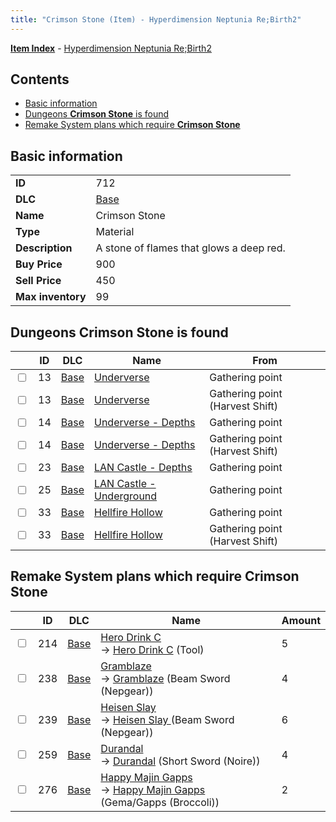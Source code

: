 ```yaml
---
title: "Crimson Stone (Item) - Hyperdimension Neptunia Re;Birth2"
---
```


[**Item Index**](/neptunia/rb2/item/index.html) - [Hyperdimension Neptunia Re;Birth2](/neptunia/rb2)

## Contents

- [Basic information](#basic-information)
- [Dungeons **Crimson Stone** is found](#dungeons-crimson-stone-is-found)
- [Remake System plans which require **Crimson Stone**](#remake-system-plans-which-require-crimson-stone)

## Basic information

|   |   |
| -- | -- |
| **ID** | 712 |
| **DLC** | [Base](/neptunia/rb2/dlc/0-base.html) |
| **Name** | Crimson Stone |
| **Type** | Material |
| **Description** | A stone of flames that glows a deep red. |
| **Buy Price** | 900 |
| **Sell Price** | 450 |
| **Max inventory** | 99 |

## Dungeons **Crimson Stone** is found

|    | ID | DLC | Name | From |
| -- | -- | --- | ---- | ---- |
| <input type="checkbox" id="rb2-dungeon-0-13" class="trackbox" /> | 13 | [Base](/neptunia/rb2/dlc/0-base.html) | [Underverse](/neptunia/rb2/dungeon/0-13-underverse.html) | Gathering point |
| <input type="checkbox" id="rb2-dungeon-0-13" class="trackbox" /> | 13 | [Base](/neptunia/rb2/dlc/0-base.html) | [Underverse](/neptunia/rb2/dungeon/0-13-underverse.html) | Gathering point (Harvest Shift) |
| <input type="checkbox" id="rb2-dungeon-0-14" class="trackbox" /> | 14 | [Base](/neptunia/rb2/dlc/0-base.html) | [Underverse - Depths](/neptunia/rb2/dungeon/0-14-underverse-depths.html) | Gathering point |
| <input type="checkbox" id="rb2-dungeon-0-14" class="trackbox" /> | 14 | [Base](/neptunia/rb2/dlc/0-base.html) | [Underverse - Depths](/neptunia/rb2/dungeon/0-14-underverse-depths.html) | Gathering point (Harvest Shift) |
| <input type="checkbox" id="rb2-dungeon-0-23" class="trackbox" /> | 23 | [Base](/neptunia/rb2/dlc/0-base.html) | [LAN Castle - Depths](/neptunia/rb2/dungeon/0-23-lan-castle-depths.html) | Gathering point |
| <input type="checkbox" id="rb2-dungeon-0-25" class="trackbox" /> | 25 | [Base](/neptunia/rb2/dlc/0-base.html) | [LAN Castle - Underground](/neptunia/rb2/dungeon/0-25-lan-castle-underground.html) | Gathering point |
| <input type="checkbox" id="rb2-dungeon-0-33" class="trackbox" /> | 33 | [Base](/neptunia/rb2/dlc/0-base.html) | [Hellfire Hollow](/neptunia/rb2/dungeon/0-33-hellfire-hollow.html) | Gathering point |
| <input type="checkbox" id="rb2-dungeon-0-33" class="trackbox" /> | 33 | [Base](/neptunia/rb2/dlc/0-base.html) | [Hellfire Hollow](/neptunia/rb2/dungeon/0-33-hellfire-hollow.html) | Gathering point (Harvest Shift) |

## Remake System plans which require **Crimson Stone**

|    | ID | DLC | Name | Amount |
| -- | -- | --- | ---- | ------ |
| <input type="checkbox" id="rb2-remake-0-214" class="trackbox" /> | 214 | [Base](/neptunia/rb2/dlc/0-base.html) | [Hero Drink C](/neptunia/rb2/remake/0-214-hero-drink-c.html)<br />→ [Hero Drink C](/neptunia/rb2/item/0-18-hero-drink-c.html) (Tool) | 5 |
| <input type="checkbox" id="rb2-remake-0-238" class="trackbox" /> | 238 | [Base](/neptunia/rb2/dlc/0-base.html) | [Gramblaze](/neptunia/rb2/remake/0-238-gramblaze.html)<br />→ [Gramblaze](/neptunia/rb2/item/0-1112-gramblaze.html) (Beam Sword (Nepgear)) | 4 |
| <input type="checkbox" id="rb2-remake-0-239" class="trackbox" /> | 239 | [Base](/neptunia/rb2/dlc/0-base.html) | [Heisen Slay ](/neptunia/rb2/remake/0-239-heisen-slay.html)<br />→ [Heisen Slay ](/neptunia/rb2/item/0-1117-heisen-slay.html) (Beam Sword (Nepgear)) | 6 |
| <input type="checkbox" id="rb2-remake-0-259" class="trackbox" /> | 259 | [Base](/neptunia/rb2/dlc/0-base.html) | [Durandal](/neptunia/rb2/remake/0-259-durandal.html)<br />→ [Durandal](/neptunia/rb2/item/0-1206-durandal.html) (Short Sword (Noire)) | 4 |
| <input type="checkbox" id="rb2-remake-0-276" class="trackbox" /> | 276 | [Base](/neptunia/rb2/dlc/0-base.html) | [Happy Majin Gapps](/neptunia/rb2/remake/0-276-happy-majin-gapps.html)<br />→ [Happy Majin Gapps](/neptunia/rb2/item/0-1274-happy-majin-gapps.html) (Gema/Gapps (Broccoli)) | 2 |
